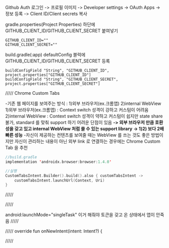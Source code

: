 Github Auth
로그인 -> 프로필 이미지 -> Developer settings -> OAuth Apps -> 정보 등록 -> Client ID/Client secrets 복사

gradle.properties(Project Properties)
하단에 GITHUB_CLIENT_ID/GITHUB_CLIENT_SECRET 붙여넣기

```
GITHUB_CLIENT_ID=""
GITHUB_CLIENT_SECRET=""
```

build.gradle(:app)
defaultConfig 블럭에 GITHUB_CLIENT_ID/GITHUB_CLIENT_SECRET 등록

```
buildConfigField "String", "GITHUB_CLIENT_ID", project.properties["GITHUB_CLIENT_ID"]
buildConfigField "String", "GITHUB_CLIENT_SECRET", project.properties["GITHUB_CLIENT_SECRET"]
```


/////
Chrome Custom Tabs

-기존 웹 페이지를 보여주는 방식 : 1)외부 브라우저(ex.크롬앱) 2)internal WebView
1)외부 브라우저(ex.크롬앱) : Context switch 성격이 강하고 커스텀이 어려움
2)internal WebView  : Context switch 성격이 약하고 커스텀이 쉽지만 state share 불가, standard 를 맞춰 support 하기 어려운 단점이 있음
**-> 외부 브라우저 만큼 호환성을 갖고 있고 internal WebView 처럼 쓸 수 있는 support library**
**-> 1)2) 보다 2배 빠른 성능**
-자신이 제공하는 컨텐츠를 보여줄 때는 WebView 를 쓰는 것도 좋은 방법이지만 자신이 관리하는 내용이 아닌 외부 link 로 연결하는 경우에는 Chrome Custom Tab 을 추천

```kotlin
//build.gradle
implementation 'androidx.browser:browser:1.4.0'

//실행
CustomTabsIntent.Builder().build().also { customTabsIntent ->
    customTabsIntent.launchUrl(Context, Uri)
}
```
/////




/////

android:launchMode="singleTask"
이거 해줘야 토큰을 갖고 온 상태에서 앱이 안죽음 
/////





/////
override fun onNewIntent(intent: Intent?) {

/////